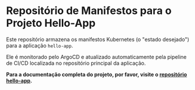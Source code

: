 # Repositório de Manifestos para o Projeto Hello-App

Este repositório armazena os manifestos Kubernetes (o "estado desejado") para a aplicação `hello-app`.

Ele é monitorado pelo ArgoCD e atualizado automaticamente pela pipeline de CI/CD localizada no repositório principal da aplicação.

**Para a documentação completa do projeto, por favor, visite o [repositório hello-app](https://github.com/R4FFA775/hello-app).**
